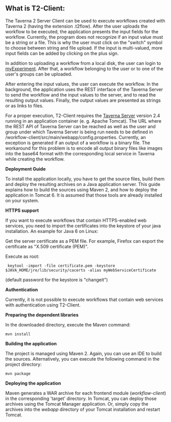 What is T2-Client:
------------------

The Taverna 2 Server Client can be used to execute workflows created with Taverna 2 (having the extension .t2flow). 
After the user uploads the workflow to be executed, the application presents the input fields
for the workflow. Currently, the program does not recognize if an input value must be 
a string or a file. This is why the user must click on the "switch" symbol to choose between
string and file upload. If the input is multi-valued, more input fields can be added by 
clicking on the plus sign.
	
In addition to uploading a workflow from a local disk, the user can login to 
[myExperiment](http://www.myexperiment.org/ "myExperiment"). After that, a workflow belonging to the user
or to one of the user's groups can be uploaded.
		
After entering the input values, the user can execute the workflow. In the background, the 
application uses the REST interface of the Taverna Server to send the workflow and the input 
values to the server, and to read the resulting output values. Finally, the output values are 
presented as strings or as links to files.
	
For a proper execution, T2-Client requires the [Taverna Server](http://dev.mygrid.org.uk/wiki/display/taverna/Taverna+Server+2.4 "Taverna Server") version 2.4 running in an application container (e. g. Apache Tomcat). 
The URL where the REST API of Taverna Server can be reached as well as the user and group under which Taverna Server is being run needs to be defined in /workflow-client/src/main/webapp/config.properties.
Currently, an exception is generated if an output of a workflow is a binary file. The workaround for this problem is to encode all output binary files like images into the base64 format with the corresponding local service in Taverna while creating the workflow.
	
**Deployment Guide**

To install the application locally, you have to get the source files, build them and deploy the resulting archives on a Java application server. This guide explains how to build the sources 
using Maven 2, and how to deploy the application in Tomcat 6. It is assumed that those tools are 
already installed on your system.
	
**HTTPS support**

If you want to execute workflows that contain HTTPS-enabled web services, you need to
import the certificates into the keystore of your java installation. An example for Java 6
on Linux:

Get the server certificate as a PEM file. For example, Firefox can export the certificate as "X.509 certificate (PEM)".

Execute as root:  

     keytool -import -file certificate.pem -keystore $JAVA_HOME/jre/lib/security/cacerts -alias myWebServiceCertificate
		
(default password for the keystore is "changeit")

**Authentication**

Currently, it is not possible to execute workflows that contain web services with authentication
using T2-Client.

**Preparing the dependent libraries**
	
In the downloaded directory, execute the Maven command:
	
    mvn install
	
	
**Building the application**

The project is managed using Maven 2. Again, you can use an IDE to build the sources.
Alternatively, you can execute the following command in the project directory:
	
    mvn package
	
**Deploying the application**

Maven generates a WAR archive for each frontend module (*workflow-client*) in the corresponding 'target' directory. In Tomcat, you can deploy those archives using the Tomcat Manager application. Or, simply copy the archives into the *webapp* directory of your Tomcat installation and restart Tomcat.